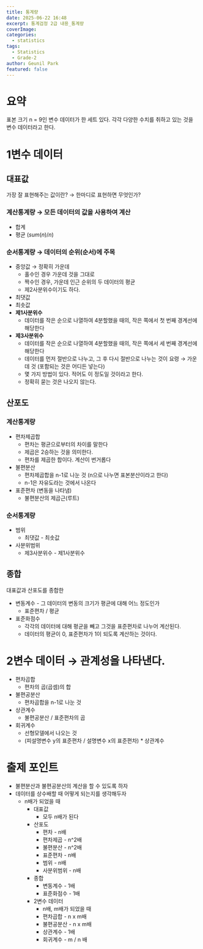 ```yaml
---
title: 통계량
date: 2025-06-22 16:48
excerpt: 통계검정 2급 내용_통계량
coverImage: 
categories:
  - statistics
tags:
  - Statistics
  - Grade-2
author: Geunil Park
featured: false
---
```

# 요약

표본 크기 n = 9인 변수 데이터가 한 세트 있다.
각각 다양한 수치를 취하고 있는 것을 변수 데이터라고 한다.

# 1변수 데이터

## 대표값
가장 잘 표현해주는 값이란? → 한마디로 표현하면 무엇인가?
### 계산통계량 → 모든 데이터의 값을 사용하여 계산
- 합계
- 평균 ($sum(n) / n$)

### 순서통계량 → 데이터의 순위(순서)에 주목
- 중앙값 → 정확히 가운데
	- 홀수인 경우 가운데 것을 그대로
	- 짝수인 경우, 가운데 인근 순위의 두 데이터의 평균
	- 제2사분위수이기도 하다.
- 최댓값
- 최솟값
- **제1사분위수**
	- 데이터를 작은 순으로 나열하여 4분할했을 때의, 작은 쪽에서 첫 번째 경계선에 해당한다
- **제3사분위수**
	- 데이터를 작은 순으로 나열하여 4분할했을 때의, 작은 쪽에서 세 번째 경계선에 해당한다
	- 데이터를 먼저 절반으로 나누고, 그 후 다시 절반으로 나누는 것이 요령 → 가운데 것
	  (포함되는 것은 어디든 넣는다)
	- 몇 가지 방법이 있다. 적어도 이 정도일 것이라고 한다.
	- 정확히 묻는 것은 나오지 않는다.

## 산포도
### 계산통계량
- 편차제곱합
	- 편차는 평균으로부터의 차이를 말한다
	- 제곱은 2승하는 것을 의미한다.
	- 편차를 제곱한 합이다. 계산이 번거롭다
- 불편분산
	- 편차제곱합을 n-1로 나눈 것 (n으로 나누면 표본분산이라고 한다)
	- n-1은 자유도라는 것에서 나온다
- 표준편차 (변동을 나타냄)
	- 불편분산의 제곱근(루트)

### 순서통계량
- 범위
	- 최댓값 - 최솟값
- 사분위범위
	- 제3사분위수 - 제1사분위수

## 종합
대표값과 산포도를 종합한
- 변동계수 - 그 데이터의 변동의 크기가 평균에 대해 어느 정도인가
	- 표준편차 / 평균
- 표준화점수
	- 각각의 데이터에 대해 평균을 빼고 그것을 표준편차로 나누어 계산된다.
	- 데이터의 평균이 0, 표준편차가 1이 되도록 계산하는 것이다.

# 2변수 데이터 → 관계성을 나타낸다.
- 편차곱합
	- 편차의 곱(곱셈)의 합
- 불편공분산
	- 편차곱합을 n-1로 나눈 것
- 상관계수
	- 불편공분산 / 표준편차의 곱
- 회귀계수
	- 선형모델에서 나오는 것
	- (피설명변수 y의 표준편차 / 설명변수 x의 표준편차) * 상관계수

# 출제 포인트
- 불편분산과 불편공분산의 계산을 할 수 있도록 하자
- 데이터를 상수배할 때 어떻게 되는지를 생각해두자
	- n배가 되었을 때
		- 대표값
			- 모두 n배가 된다
		- 산포도
			- 편차 - n배
			- 편차제곱 - n^2배
			- 불편분산 - n^2배
			- 표준편차 - n배
			- 범위 - n배
			- 사분위범위 - n배
		- 종합
			- 변동계수 - 1배
			- 표준화점수 - 1배
		- 2변수 데이터
			- n배, m배가 되었을 때
			- 편차곱합 - n x m배
			- 불편공분산 - n x m배
			- 상관계수 - 1배
			- 회귀계수 - m / n 배 